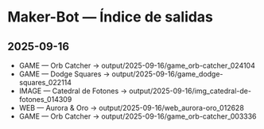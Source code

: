 # Maker-Bot — Índice de salidas

## 2025-09-16
- GAME   — Orb Catcher  → output/2025-09-16/game_orb-catcher_024104
- GAME   — Dodge Squares  → output/2025-09-16/game_dodge-squares_022114
- IMAGE  — Catedral de Fotones  → output/2025-09-16/img_catedral-de-fotones_014309
- WEB    — Aurora & Oro  → output/2025-09-16/web_aurora-oro_012628
- GAME   — Orb Catcher  → output/2025-09-16/game_orb-catcher_003336

